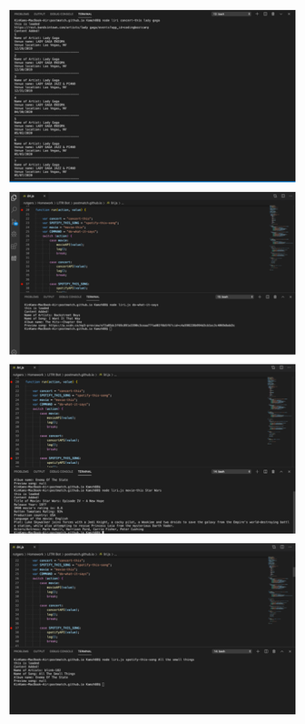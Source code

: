 ![concert-this](images/concert-this.png)

![do-what-it-says](images/do-what-it-says.png)

![movie-this](images/movie-this.png)

![spotify-this-song](images/spotify-this-song.png)
